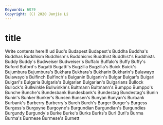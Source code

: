 ```yaml
---
Keywords: 6079
Copyright: (C) 2020 Junjie Li
---
```


# title

Write contents here!!!
ud 
Bud's 
Budapest 
Budapest's
Buddha 
Buddha's 
Buddhas 
Buddhism 
Buddhism's 
Buddhisms 
Buddhist 
Buddhist's 
Buddhists 
Buddy
Buddy's 
Budweiser 
Budweiser's 
Buffalo 
Buffalo's 
Buffy 
Buffy's 
Buford 
Buford's 
Bugatti
Bugatti's 
Bugzilla 
Bugzilla's 
Buick 
Buick's 
Bujumbura 
Bujumbura's 
Bukhara 
Bukhara's 
Bukharin
Bukharin's 
Bulawayo 
Bulawayo's 
Bulfinch 
Bulfinch's 
Bulganin 
Bulganin's 
Bulgar 
Bulgar's 
Bulgari
Bulgari's 
Bulgaria 
Bulgaria's 
Bulgarian 
Bulgarian's 
Bulgarians 
Bullock 
Bullock's 
Bullwinkle 
Bullwinkle's
Bultmann 
Bultmann's 
Bumppo 
Bumppo's 
Bunche 
Bunche's 
Bundesbank 
Bundesbank's 
Bundestag 
Bundestag's
Bunin 
Bunin's 
Bunker 
Bunker's 
Bunsen 
Bunsen's 
Bunyan 
Bunyan's 
Burbank 
Burbank's
Burberry 
Burberry's 
Burch 
Burch's 
Burger 
Burger's 
Burgess 
Burgess's 
Burgoyne 
Burgoyne's
Burgundian 
Burgundian's 
Burgundies 
Burgundy 
Burgundy's 
Burke 
Burke's 
Burks 
Burks's 
Burl
Burl's 
Burma 
Burma's 
Burmese 
Burmese's 
Burnett 
